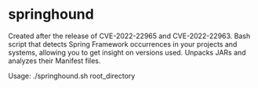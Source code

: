 # springhound
Created after the release of CVE-2022-22965 and CVE-2022-22963. Bash script that detects Spring Framework occurrences in your projects and systems, allowing you to get insight on versions used. Unpacks JARs and analyzes their Manifest files.

Usage: ./springhound.sh root_directory
